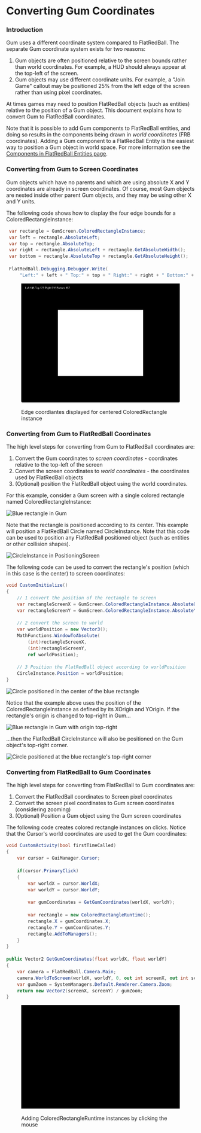 # Converting Gum Coordinates

### Introduction

Gum uses a different coordinate system compared to FlatRedBall. The separate Gum coordinate system exists for two reasons:

1. Gum objects are often positioned relative to the screen bounds rather than world coordinates. For example, a HUD should always appear at the top-left of the screen.
2. Gum objects may use different coordinate units. For example, a "Join Game" callout may be positioned 25% from the left edge of the screen rather than using pixel coordinates.

At times games may need to position FlatRedBall objects (such as entities) relative to the position of a Gum object. This document explains how to convert Gum to FlatRedBall coordinates.

Note that it is possible to add Gum components to FlatRedBall entities, and doing so results in the components being drawn in _world coordinates_ (FRB coordinates). Adding a Gum component to a FlatRedBall Entity is the easiest way to position a Gum object in world space. For more information see the [Components in FlatRedBall Entities page](adding-components-to-entities.md).

### Converting from Gum to Screen Coordinates

Gum objects which have no parents and which are using absolute X and Y coordinates are already in screen coordinates. Of course, most Gum objects are nested inside other parent Gum objects, and they may be using other X and Y units.&#x20;

The following code shows how to display the four edge bounds for a ColoredRectangleInstance:

```csharp
 var rectangle = GumScreen.ColoredRectangleInstance;
 var left = rectangle.AbsoluteLeft;
 var top = rectangle.AbsoluteTop;
 var right = rectangle.AbsoluteLeft + rectangle.GetAbsoluteWidth();
 var bottom = rectangle.AbsoluteTop + rectangle.GetAbsoluteHeight();

 FlatRedBall.Debugging.Debugger.Write(
     "Left:" + left + " Top:" + top + " Right:" + right + " Bottom:" + bottom);
```



<figure><img src="../.gitbook/assets/image (1) (1) (1) (1) (1) (1) (1) (1) (1) (1) (1).png" alt=""><figcaption><p>Edge coordiantes displayed for centered ColoredRectangle instance</p></figcaption></figure>

### Converting from Gum to FlatRedBall Coordinates

The high level steps for converting from Gum to FlatRedBall coordinates are:

1. Convert the Gum coordinates to _screen coordinates_ - coordinates relative to the top-left of the screen
2. Convert the screen coordinates to _world coordinates_ - the coordinates used by FlatRedBall objects
3. (Optional) position the FlatRedBall object using the world coordinates.

For this example, consider a Gum screen with a single colored rectangle named ColoredRectangleInstance:

![Blue rectangle in Gum](../media/2022-02-img\_621be2f6dba1a.png)

Note that the rectangle is positioned according to its center. This example will position a FlatRedBall Circle named CircleInstance. Note that this code can be used to position any FlatRedBall positioned object (such as entities or other collision shapes).

![CircleInstance in PositioningScreen](../media/2022-02-img\_621be41d3a77b.png)

The following code can be used to convert the rectangle's position (which in this case is the center) to screen coordinates:

```csharp
void CustomInitialize()
{
    // 1 convert the position of the rectangle to screen
    var rectangleScreenX = GumScreen.ColoredRectangleInstance.AbsoluteX;
    var rectangleScreenY = GumScreen.ColoredRectangleInstance.AbsoluteY;

    // 2 convert the screen to world
    var worldPosition = new Vector3();
    MathFunctions.WindowToAbsolute(
        (int)rectangleScreenX, 
        (int)rectangleScreenY, 
        ref worldPosition);

    // 3 Position the FlatRedBall object according to worldPosition
    CircleInstance.Position = worldPosition;
}
```

![Circle positioned in the center of the blue rectangle](../media/2022-02-img\_621be43f015a0.png)

Notice that the example above uses the position of the ColoredRectangleInstance as defined by its XOrigin and YOrigin. If the rectangle's origin is changed to top-right in Gum...

![Blue rectangle in Gum with origin top-right](../media/2022-02-img\_621be4b9beaf8.png)

...then the FlatRedBall CircleInstance will also be positioned on the Gum object's top-right corner.

![Circle positioned at the blue rectangle's top-right corner](../media/2022-02-img\_621be4ee13f73.png)

### Converting from FlatRedBall to Gum Coordinates

The high level steps for converting from FlatRedBall to Gum coordinates are:

1. Convert the FlatRedBall coordinates to Screen pixel coordinates
2. Convert the screen pixel coordinates to Gum screen coordinates (considering zooming)
3. (Optional) Position a Gum object using the Gum screen coordinates

The following code creates colored rectangle instances on clicks. Notice that the Cursor's world coordinates are used to get the Gum coordinates:

```csharp
void CustomActivity(bool firstTimeCalled)
{
    var cursor = GuiManager.Cursor;

    if(cursor.PrimaryClick)
    {
        var worldX = cursor.WorldX;
        var worldY = cursor.WorldY;

        var gumCoordinates = GetGumCoordinates(worldX, worldY);

        var rectangle = new ColoredRectangleRuntime();
        rectangle.X = gumCoordinates.X;
        rectangle.Y = gumCoordinates.Y;
        rectangle.AddToManagers();
    }
}

public Vector2 GetGumCoordinates(float worldX, float worldY)
{
    var camera = FlatRedBall.Camera.Main;
    camera.WorldToScreen(worldX, worldY, 0, out int screenX, out int screenY);
    var gumZoom = SystemManagers.Default.Renderer.Camera.Zoom;
    return new Vector2(screenX, screenY) / gumZoom;
}
```

<figure><img src="../.gitbook/assets/24_23_05_17.gif" alt=""><figcaption><p>Adding ColoredRectangleRuntime instances by clicking the mouse</p></figcaption></figure>
